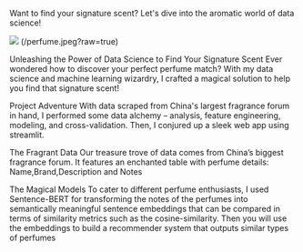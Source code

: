 Want to find your signature scent? 
Let's dive into the aromatic world of data science!

<a href="https://perfume-recommender.streamlit.app/"><img src="../perfume.jpeg"></img></a>
(/perfume.jpeg?raw=true)

Unleashing the Power of Data Science to Find Your Signature Scent
Ever wondered how to discover your perfect perfume match?
With my data science and machine learning wizardry, I crafted a magical solution to help you find that signature scent!

Project Adventure
With data scraped from China's largest fragrance forum in hand, I performed some data alchemy – analysis, feature engineering, modeling, and cross-validation.
Then, I conjured up a sleek web app using streamlit.

The Fragrant Data
Our treasure trove of data comes from China’s biggest fragrance forum. 
It features an enchanted table with perfume details: Name,Brand,Description and Notes

The Magical Models
To cater to different perfume enthusiasts, I used Sentence-BERT for transforming the notes of the perfumes into semantically meaningful sentence embeddings that can be compared in terms of similarity metrics such as the cosine-similarity. Then you will use the embeddings to build a recommender system that outputs similar types of perfumes

